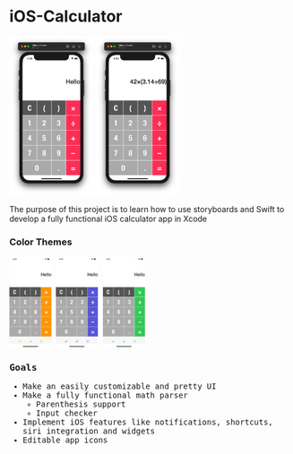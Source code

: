 # iOS-Calculator
<img src="https://github.com/Papunk/iOS-Calculator/blob/main/Screenshots/Hello.png" width="150"> <img src="https://github.com/Papunk/iOS-Calculator/blob/main/Screenshots/Math.png" width="150px">

The purpose of this project is to learn how to use storyboards and Swift to develop a fully functional iOS calculator app in Xcode

### Color Themes
<kbd>
<img src="https://github.com/Papunk/iOS-Calculator/blob/main/Screenshots/Orange.png" width="75px" style="border=10px"> <kbd> <img src="https://github.com/Papunk/iOS-Calculator/blob/main/Screenshots/Indigo.png" width="75px"> <kbd> <img src="https://github.com/Papunk/iOS-Calculator/blob/main/Screenshots/Green.png" width="75px">


### Goals
- Make an easily customizable and pretty UI
- Make a fully functional math parser
  - Parenthesis support
  - Input checker
- Implement iOS features like notifications, shortcuts, siri integration and widgets
- Editable app icons

